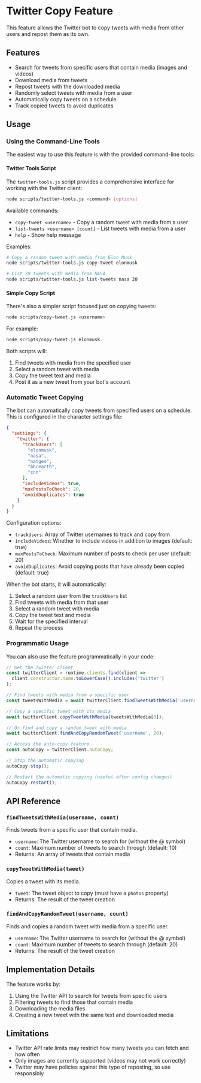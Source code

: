 # Twitter Copy Feature

This feature allows the Twitter bot to copy tweets with media from other users and repost them as its own.

## Features

- Search for tweets from specific users that contain media (images and videos)
- Download media from tweets
- Repost tweets with the downloaded media
- Randomly select tweets with media from a user
- Automatically copy tweets on a schedule
- Track copied tweets to avoid duplicates

## Usage

### Using the Command-Line Tools

The easiest way to use this feature is with the provided command-line tools:

#### Twitter Tools Script

The `twitter-tools.js` script provides a comprehensive interface for working with the Twitter client:

```bash
node scripts/twitter-tools.js <command> [options]
```

Available commands:

- `copy-tweet <username>` - Copy a random tweet with media from a user
- `list-tweets <username> [count]` - List tweets with media from a user
- `help` - Show help message

Examples:

```bash
# Copy a random tweet with media from Elon Musk
node scripts/twitter-tools.js copy-tweet elonmusk

# List 20 tweets with media from NASA
node scripts/twitter-tools.js list-tweets nasa 20
```

#### Simple Copy Script

There's also a simpler script focused just on copying tweets:

```bash
node scripts/copy-tweet.js <username>
```

For example:

```bash
node scripts/copy-tweet.js elonmusk
```

Both scripts will:

1. Find tweets with media from the specified user
2. Select a random tweet with media
3. Copy the tweet text and media
4. Post it as a new tweet from your bot's account

### Automatic Tweet Copying

The bot can automatically copy tweets from specified users on a schedule. This is configured in the character settings file:

```json
{
  "settings": {
    "twitter": {
      "trackUsers": [
        "elonmusk",
        "nasa",
        "natgeo",
        "bbcearth",
        "cnn"
      ],
      "includeVideos": true,
      "maxPostsToCheck": 20,
      "avoidDuplicates": true
    }
  }
}
```

Configuration options:

- `trackUsers`: Array of Twitter usernames to track and copy from
- `includeVideos`: Whether to include videos in addition to images (default: true)
- `maxPostsToCheck`: Maximum number of posts to check per user (default: 20)
- `avoidDuplicates`: Avoid copying posts that have already been copied (default: true)

When the bot starts, it will automatically:

1. Select a random user from the `trackUsers` list
2. Find tweets with media from that user
3. Select a random tweet with media
4. Copy the tweet text and media
5. Wait for the specified interval
6. Repeat the process

### Programmatic Usage

You can also use the feature programmatically in your code:

```javascript
// Get the Twitter client
const twitterClient = runtime.clients.find(client =>
  client.constructor.name.toLowerCase().includes('twitter')
);

// Find tweets with media from a specific user
const tweetsWithMedia = await twitterClient.findTweetsWithMedia('username', 10);

// Copy a specific tweet with its media
await twitterClient.copyTweetWithMedia(tweetsWithMedia[0]);

// Or find and copy a random tweet with media
await twitterClient.findAndCopyRandomTweet('username', 20);

// Access the auto-copy feature
const autoCopy = twitterClient.autoCopy;

// Stop the automatic copying
autoCopy.stop();

// Restart the automatic copying (useful after config changes)
autoCopy.restart();
```

## API Reference

### `findTweetsWithMedia(username, count)`

Finds tweets from a specific user that contain media.

- `username`: The Twitter username to search for (without the @ symbol)
- `count`: Maximum number of tweets to search through (default: 10)
- Returns: An array of tweets that contain media

### `copyTweetWithMedia(tweet)`

Copies a tweet with its media.

- `tweet`: The tweet object to copy (must have a `photos` property)
- Returns: The result of the tweet creation

### `findAndCopyRandomTweet(username, count)`

Finds and copies a random tweet with media from a specific user.

- `username`: The Twitter username to search for (without the @ symbol)
- `count`: Maximum number of tweets to search through (default: 20)
- Returns: The result of the tweet creation

## Implementation Details

The feature works by:

1. Using the Twitter API to search for tweets from specific users
2. Filtering tweets to find those that contain media
3. Downloading the media files
4. Creating a new tweet with the same text and downloaded media

## Limitations

- Twitter API rate limits may restrict how many tweets you can fetch and how often
- Only images are currently supported (videos may not work correctly)
- Twitter may have policies against this type of reposting, so use responsibly
